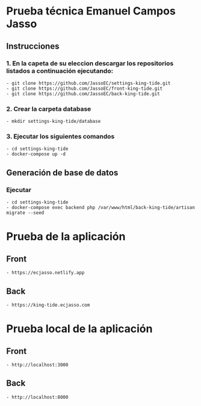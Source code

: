 # Prueba técnica Emanuel Campos Jasso

## Instrucciones

### 1. En la capeta de su eleccion descargar los repositorios listados a continuación ejecutando:

    - git clone https://github.com/JassoEC/settings-king-tide.git
    - git clone https://github.com/JassoEC/front-king-tide.git
    - git clone https://github.com/JassoEC/back-king-tide.git

### 2. Crear la carpeta database

    - mkdir settings-king-tide/database

### 3. Ejecutar los siguientes comandos

    - cd settings-king-tide
    - docker-compose up -d

## Generación de base de datos

### Ejecutar

    - cd settings-king-tide
    - docker-compose exec backend php /var/www/html/back-king-tide/artisan migrate --seed

# Prueba de la aplicación

## Front

    - https://ecjasso.netlify.app

## Back

    - https://king-tide.ecjasso.com

# Prueba local de la aplicación

## Front

    - http://localhost:3000

## Back

    - http://localhost:8000
